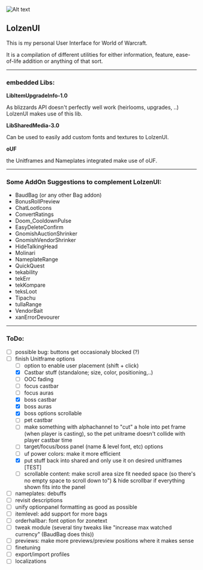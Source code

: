 ![Alt text](http://abload.de/img/wowscrnshot_112417_185tsk5.jpg "Screenshot1")

## LolzenUI
This is my personal User Interface for World of Warcraft.

It is a compilation of different utilities for either information, feature, ease-of-life addition or anything of that sort.

------
### embedded Libs:
**LibItemUpgradeInfo-1.0**

As blizzards API doesn't perfectly well work (heirlooms, upgrades, ..) LolzenUI makes use of this lib.

**LibSharedMedia-3.0**

Can be used to easily add custom fonts and textures to LolzenUI.

**oUF**

the Unitframes and Nameplates integrated make use of oUF.

------
### Some AddOn Suggestions to complement LolzenUI:
- BaudBag (or any other Bag addon)
- BonusRollPreview
- ChatLootIcons
- ConvertRatings
- Doom_CooldownPulse
- EasyDeleteConfirm
- GnomishAuctionShrinker
- GnomishVendorShrinker
- HideTalkingHead
- Molinari
- NameplateRange
- QuickQuest
- tekability
- tekErr
- tekKompare
- teksLoot
- Tipachu
- tullaRange
- VendorBait
- xanErrorDevourer

------
### ToDo:
- [ ] possible bug: buttons get occasionaly blocked (?)
- [ ] finish Unitframe options
  - [ ] option to enable user placement (shift + click)
  - [x] Castbar stuff (standalone; size, color, positioning,..)
  - [ ] OOC fading
  - [ ] focus castbar
  - [ ] focus auras
  - [x] boss castbar
  - [x] boss auras
  - [x] boss options scrollable
  - [ ] pet castbar
  - [ ] make something with alphachannel to "cut" a hole into pet frame (when player is casting), so the pet unitrame doesn't collide with player castbar time
  - [ ] target/focus/boss panel (name & level font, etc) options
  - [ ] uf power colors: make it more efficient
  - [x] put stuff back into shared and only use it on desired unitframes [TEST]
  - [ ] scrollable content: make scroll area size fit needed space (so there's no empty space to scroll down to") & hide scrollbar if everything shown fits into the panel
- [ ] nameplates: debuffs
- [ ] revisit descriptions
- [ ] unify optionpanel formatting as good as possible
- [ ] itemlevel: add support for more bags
- [ ] orderhallbar: font option for zonetext
- [ ] tweak module (several tiny tweaks like "increase max watched currency" (BaudBag does this))
- [ ] previews: make more previews/preview positions where it makes sense
- [ ] finetuning
- [ ] export/import profiles
- [ ] localizations